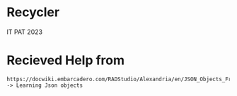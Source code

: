 # Recycler
 IT PAT 2023

# Recieved Help from
    https://docwiki.embarcadero.com/RADStudio/Alexandria/en/JSON_Objects_Framework -> Learning Json objects
